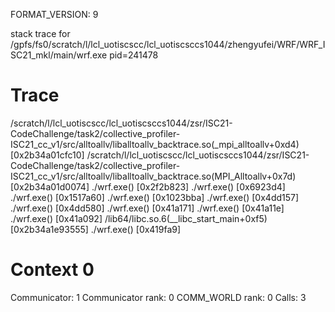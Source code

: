 FORMAT_VERSION: 9

stack trace for /gpfs/fs0/scratch/l/lcl_uotiscscc/lcl_uotiscsccs1044/zhengyufei/WRF/WRF_ISC21_mkl/main/wrf.exe pid=241478

# Trace

/scratch/l/lcl_uotiscscc/lcl_uotiscsccs1044/zsr/ISC21-CodeChallenge/task2/collective_profiler-ISC21_cc_v1/src/alltoallv/liballtoallv_backtrace.so(_mpi_alltoallv+0xd4) [0x2b34a01cfc10]
/scratch/l/lcl_uotiscscc/lcl_uotiscsccs1044/zsr/ISC21-CodeChallenge/task2/collective_profiler-ISC21_cc_v1/src/alltoallv/liballtoallv_backtrace.so(MPI_Alltoallv+0x7d) [0x2b34a01d0074]
./wrf.exe() [0x2f2b823]
./wrf.exe() [0x6923d4]
./wrf.exe() [0x1517a60]
./wrf.exe() [0x1023bba]
./wrf.exe() [0x4dd157]
./wrf.exe() [0x4dd580]
./wrf.exe() [0x41a171]
./wrf.exe() [0x41a11e]
./wrf.exe() [0x41a092]
/lib64/libc.so.6(__libc_start_main+0xf5) [0x2b34a1e93555]
./wrf.exe() [0x419fa9]

# Context 0

Communicator: 1
Communicator rank: 0
COMM_WORLD rank: 0
Calls: 3

